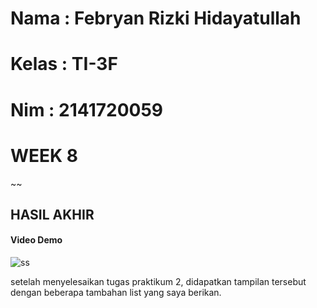 # Nama : Febryan Rizki Hidayatullah
# Kelas : TI-3F
# Nim : 2141720059
# WEEK 8
~~
## HASIL AKHIR
#### Video Demo
![ss](docs/hasilAkhir.gif)

setelah menyelesaikan tugas praktikum 2, didapatkan tampilan tersebut dengan beberapa tambahan list yang saya berikan. 